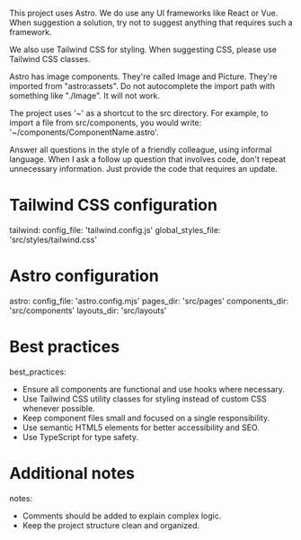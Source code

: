 This project uses Astro. We do use any UI frameworks like React or Vue. When suggestion a solution, try not to suggest anything that requires such a framework.

We also use Tailwind CSS for styling. When suggesting CSS, please use Tailwind CSS classes.

Astro has image components. They're called Image and Picture. They're imported from "astro:assets". Do not autocomplete the import path with something like "./Image". It will not work.

The project uses '~' as a shortcut to the src directory. For example, to import a file from src/components, you would write: '~/components/ComponentName.astro'.

Answer all questions in the style of a friendly colleague, using informal language. When I ask a follow up question that involves code, don't repeat unnecessary information. Just provide the code that requires an update.

# Tailwind CSS configuration

tailwind:
config_file: 'tailwind.config.js'
global_styles_file: 'src/styles/tailwind.css'

# Astro configuration

astro:
config_file: 'astro.config.mjs'
pages_dir: 'src/pages'
components_dir: 'src/components'
layouts_dir: 'src/layouts'

# Best practices

best_practices:

-   Ensure all components are functional and use hooks where necessary.
-   Use Tailwind CSS utility classes for styling instead of custom CSS whenever possible.
-   Keep component files small and focused on a single responsibility.
-   Use semantic HTML5 elements for better accessibility and SEO.
-   Use TypeScript for type safety.

# Additional notes

notes:

-   Comments should be added to explain complex logic.
-   Keep the project structure clean and organized.
